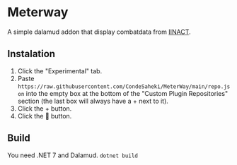 # Meterway
A simple dalamud addon that display combatdata from [IINACT](https://www.iinact.com/).

## Instalation
1. Click the "Experimental" tab.
2. Paste ```https://raw.githubusercontent.com/CondeSaheki/MeterWay/main/repo.json``` into the empty box at the bottom of the "Custom Plugin Repositories" section (the last box will always have a + next to it).
3. Click the + button.
4. Click the 💾 button.

## Build
You need .NET 7 and Dalamud.
```dotnet build```
